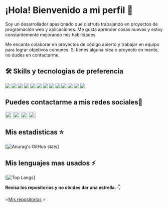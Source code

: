 
# ¡Hola! Bienvenido a mi perfil 👋

Soy un desarrollador apasionado que disfruta trabajando en proyectos de programación web y aplicaciones. Me gusta aprender cosas nuevas y estoy constantemente mejorando mis habilidades.

Me encanta colaborar en proyectos de código abierto y trabajar en equipo para lograr objetivos comunes. Si tienes alguna idea o proyecto en mente, no dudes en contactarme.

## 🛠 Skills y tecnologias de preferencia
<img src = "https://img.shields.io/badge/-HTML5-E34F26?style=flat&logo=html5&logoColor=white"> <img src = "https://img.shields.io/badge/-CSS3-1572B6?style=flat&logo=css3&logoColor=white">
<img src="https://img.shields.io/badge/-JavaScript-eed718?style=flat&logo=javascript&logoColor=ffffff">
<img src="https://img.shields.io/badge/-React-000000?style=flat&logo=react&logoColor=00c8ff">
<img src="https://img.shields.io/badge/-MongoDB-4DB33D?style=flat&logo=mongodb&logoColor=FFFFFF">
<img src="https://img.shields.io/badge/-MySQL-F29111?style=flat&logo=mysql&logoColor=FFFFFF">
<img src="https://img.shields.io/badge/-Node.js-3C873A?style=flat&logo=Node.js&logoColor=white">
<img src="https://img.shields.io/badge/-Firebase-FFA611?style=flat&logo=firebase&logoColor=FFFFFF">
<img src="http://img.shields.io/badge/-Github-000000?style=flat&logo=github&logoColor=FFFFFF">
<img src="http://img.shields.io/badge/-VS%20Code-007ACC?style=flat&logo=visual%20studio%20code&logoColor=white">
<img src="http://img.shields.io/badge/-Java-F89820?style=flat&logo=java&logoColor=white"> <img src="https://img.shields.io/badge/-C%20&%20C++-659ad2?style=flat&logo=c%2B%2B&logoColor=ffffff"> <img src="https://img.shields.io/badge/-Python-black?style=flat&logo=python&logoColor=white"> 

## Puedes contactarme a mis redes sociales💬

<a href="https://www.linkedin.com/in/bryan-elgueta-2546b2237/">
  <img align="left" alt="Linkedin" width="22px" src="https://cdn.jsdelivr.net/npm/simple-icons@v3/icons/linkedin.svg" />
</a>

<a href="https://www.instagram.com/bryan_rblld">
  <img align="left" alt="Instagram" width="22px" src="https://cdn.jsdelivr.net/npm/simple-icons@3.13.0/icons/instagram.svg" />
</a>
<a href="https://github.com/BryanElgueta">
<img align="left "alt="github" width="22px" src="https://cdn.jsdelivr.net/npm/simple-icons@3.13.0/icons/github.svg" />
  </a>
  <a href="mailto:bryanelgueta1234@gmail.com">
<img align="left" alt="gmail" width="22px" src="https://cdn.jsdelivr.net/npm/simple-icons@3.13.0/icons/gmail.svg" />
  </a>

## Mis estadisticas :star:
[![Anurag's GitHub stats](https://github-readme-stats.vercel.app/api?username=BryanElgueta&theme=radical&show_icons=true)]

## Mis lenguajes mas usados ⚡

[![Top Langs](https://github-readme-stats.vercel.app/api/top-langs/?username=BryanElgueta)]

**Revisa los repositorios y no olvides dar una estrella.** 👇

:star:[Mis repositorios](https://github.com/BryanElgueta?tab=repositories)  :star: 
